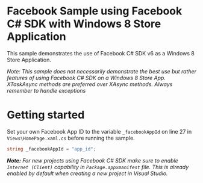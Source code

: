 # Facebook Sample using Facebook C# SDK with Windows 8 Store Application

This sample demonstrates the use of Facebook C# SDK v6 as a Windows 8 Store Application.

_Note: This sample does not necessarily demonstrate the best use but rather features of using Facebook C# SDK on a Windows 8 Store App. XTaskAsync methods are preferred over XAsync methods. Always remember to handle exceptions_

# Getting started

Set your own Facebook App ID to the variable `_facebookAppId` on line 27 in `Views\HomePage.xaml.cs` before running the sample.

```csharp
string _facebookAppId = "app_id";
```


_**Note:**
For new projects using Facebook C# SDK make sure to enable `Internet (Client)` capability in `Package.appxmanifest` file.
This is already enabled by default when creating a new project in Visual Studio._
